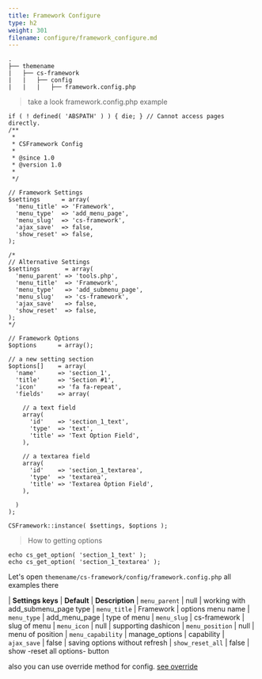 ```yaml
---
title: Framework Configure
type: h2
weight: 301
filename: configure/framework_configure.md
---
```


```
.
├── themename
|   ├── cs-framework
|   |   ├── config
|   |   |   ├── framework.config.php
```

> take a look framework.config.php example

```php?start_inline=1
if ( ! defined( 'ABSPATH' ) ) { die; } // Cannot access pages directly.
/**
 *
 * CSFramework Config
 *
 * @since 1.0
 * @version 1.0
 *
 */

// Framework Settings
$settings      = array(
  'menu_title' => 'Framework',
  'menu_type'  => 'add_menu_page',
  'menu_slug'  => 'cs-framework',
  'ajax_save'  => false,
  'show_reset' => false,
);

/*
// Alternative Settings
$settings       = array(
  'menu_parent' => 'tools.php',
  'menu_title'  => 'Framework',
  'menu_type'   => 'add_submenu_page',
  'menu_slug'   => 'cs-framework',
  'ajax_save'   => false,
  'show_reset'  => false,
);
*/

// Framework Options
$options      = array();

// a new setting section
$options[]    = array(
  'name'      => 'section_1',
  'title'     => 'Section #1',
  'icon'      => 'fa fa-repeat',
  'fields'    => array(

    // a text field
    array(
      'id'    => 'section_1_text',
      'type'  => 'text',
      'title' => 'Text Option Field',
    ),

    // a textarea field
    array(
      'id'    => 'section_1_textarea',
      'type'  => 'textarea',
      'title' => 'Textarea Option Field',
    ),

  )
);

CSFramework::instance( $settings, $options );
```

> How to getting options

```php?start_inline=1
echo cs_get_option( 'section_1_text' );
echo cs_get_option( 'section_1_textarea' );
```

Let's open `themename/cs-framework/config/framework.config.php` all examples there

| **Settings keys**  | **Default**    | **Description**
| `menu_parent`      | null           | working with add_submenu_page type
| `menu_title`       | Framework      | options menu name
| `menu_type`        | add_menu_page  | type of menu
| `menu_slug`        | cs-framework   | slug of menu
| `menu_icon`        | null           | supporting dashicon
| `menu_position`    | null           | menu of position
| `menu_capability`  | manage_options | capability
| `ajax_save`        | false          | saving options without refresh
| `show_reset_all`   | false          | show -reset all options- button

also you can use override method for config. [see override](#override-configure)
